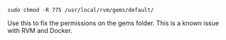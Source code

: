 ```sudo chmod -R 775 /usr/local/rvm/gems/default/```

Use this to fix the permissions on the gems folder. This is a known issue with RVM and Docker.
